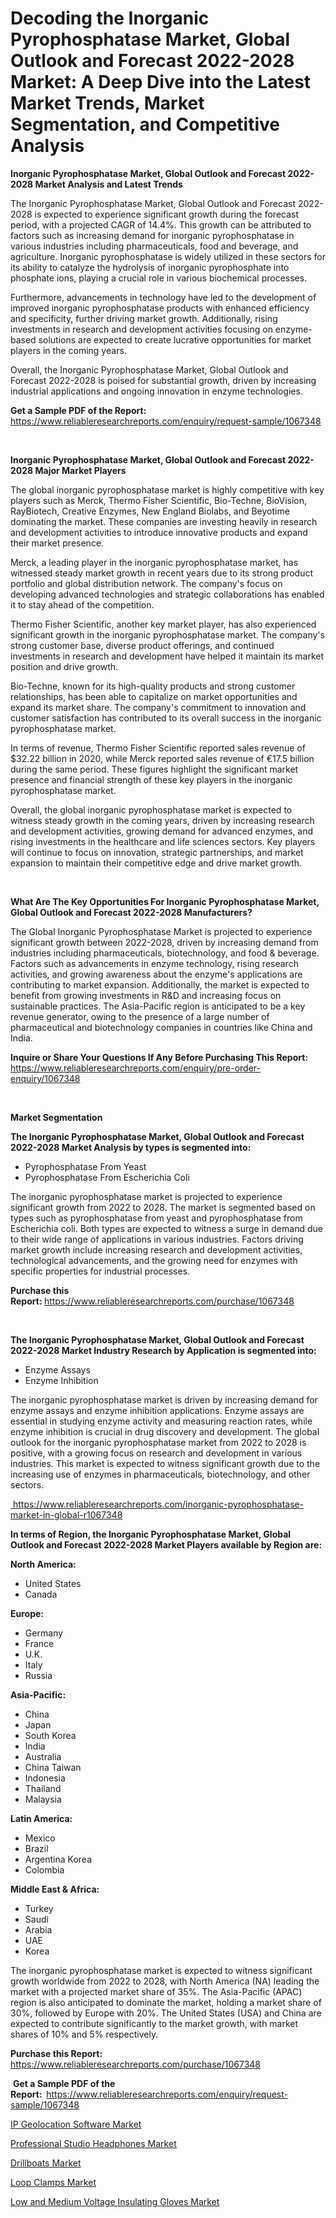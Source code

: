 <p><h1>Decoding the Inorganic Pyrophosphatase Market, Global Outlook and Forecast 2022-2028 Market: A Deep Dive into the Latest Market Trends, Market Segmentation, and Competitive Analysis</h1></p><p><strong>Inorganic Pyrophosphatase Market, Global Outlook and Forecast 2022-2028 Market Analysis and Latest Trends</strong></p>
<p><p>The Inorganic Pyrophosphatase Market, Global Outlook and Forecast 2022-2028 is expected to experience significant growth during the forecast period, with a projected CAGR of 14.4%. This growth can be attributed to factors such as increasing demand for inorganic pyrophosphatase in various industries including pharmaceuticals, food and beverage, and agriculture. Inorganic pyrophosphatase is widely utilized in these sectors for its ability to catalyze the hydrolysis of inorganic pyrophosphate into phosphate ions, playing a crucial role in various biochemical processes.</p><p>Furthermore, advancements in technology have led to the development of improved inorganic pyrophosphatase products with enhanced efficiency and specificity, further driving market growth. Additionally, rising investments in research and development activities focusing on enzyme-based solutions are expected to create lucrative opportunities for market players in the coming years.</p><p>Overall, the Inorganic Pyrophosphatase Market, Global Outlook and Forecast 2022-2028 is poised for substantial growth, driven by increasing industrial applications and ongoing innovation in enzyme technologies.</p></p>
<p><strong>Get a Sample PDF of the Report:&nbsp;</strong> <a href="https://www.reliableresearchreports.com/enquiry/request-sample/1067348">https://www.reliableresearchreports.com/enquiry/request-sample/1067348</a></p>
<p>&nbsp;</p>
<p><strong>Inorganic Pyrophosphatase Market, Global Outlook and Forecast 2022-2028 Major Market Players</strong></p>
<p><p>The global inorganic pyrophosphatase market is highly competitive with key players such as Merck, Thermo Fisher Scientific, Bio-Techne, BioVision, RayBiotech, Creative Enzymes, New England Biolabs, and Beyotime dominating the market. These companies are investing heavily in research and development activities to introduce innovative products and expand their market presence.</p><p>Merck, a leading player in the inorganic pyrophosphatase market, has witnessed steady market growth in recent years due to its strong product portfolio and global distribution network. The company's focus on developing advanced technologies and strategic collaborations has enabled it to stay ahead of the competition.</p><p>Thermo Fisher Scientific, another key market player, has also experienced significant growth in the inorganic pyrophosphatase market. The company's strong customer base, diverse product offerings, and continued investments in research and development have helped it maintain its market position and drive growth.</p><p>Bio-Techne, known for its high-quality products and strong customer relationships, has been able to capitalize on market opportunities and expand its market share. The company's commitment to innovation and customer satisfaction has contributed to its overall success in the inorganic pyrophosphatase market.</p><p>In terms of revenue, Thermo Fisher Scientific reported sales revenue of $32.22 billion in 2020, while Merck reported sales revenue of €17.5 billion during the same period. These figures highlight the significant market presence and financial strength of these key players in the inorganic pyrophosphatase market.</p><p>Overall, the global inorganic pyrophosphatase market is expected to witness steady growth in the coming years, driven by increasing research and development activities, growing demand for advanced enzymes, and rising investments in the healthcare and life sciences sectors. Key players will continue to focus on innovation, strategic partnerships, and market expansion to maintain their competitive edge and drive market growth.</p></p>
<p>&nbsp;</p>
<p><strong>What Are The Key Opportunities For Inorganic Pyrophosphatase Market, Global Outlook and Forecast 2022-2028 Manufacturers?</strong></p>
<p><p>The Global Inorganic Pyrophosphatase Market is projected to experience significant growth between 2022-2028, driven by increasing demand from industries including pharmaceuticals, biotechnology, and food & beverage. Factors such as advancements in enzyme technology, rising research activities, and growing awareness about the enzyme's applications are contributing to market expansion. Additionally, the market is expected to benefit from growing investments in R&D and increasing focus on sustainable practices. The Asia-Pacific region is anticipated to be a key revenue generator, owing to the presence of a large number of pharmaceutical and biotechnology companies in countries like China and India.</p></p>
<p><strong>Inquire or Share Your Questions If Any Before Purchasing This Report:</strong> <a href="https://www.reliableresearchreports.com/enquiry/pre-order-enquiry/1067348">https://www.reliableresearchreports.com/enquiry/pre-order-enquiry/1067348</a></p>
<p>&nbsp;</p>
<p><strong>Market Segmentation</strong></p>
<p><strong>The Inorganic Pyrophosphatase Market, Global Outlook and Forecast 2022-2028 Market Analysis by types is segmented into:</strong></p>
<p><ul><li>Pyrophosphatase From Yeast</li><li>Pyrophosphatase From Escherichia Coli</li></ul></p>
<p><p>The inorganic pyrophosphatase market is projected to experience significant growth from 2022 to 2028. The market is segmented based on types such as pyrophosphatase from yeast and pyrophosphatase from Escherichia coli. Both types are expected to witness a surge in demand due to their wide range of applications in various industries. Factors driving market growth include increasing research and development activities, technological advancements, and the growing need for enzymes with specific properties for industrial processes.</p></p>
<p><strong>Purchase this Report:&nbsp;</strong><a href="https://www.reliableresearchreports.com/purchase/1067348">https://www.reliableresearchreports.com/purchase/1067348</a></p>
<p>&nbsp;</p>
<p><strong>The Inorganic Pyrophosphatase Market, Global Outlook and Forecast 2022-2028 Market Industry Research by Application is segmented into:</strong></p>
<p><ul><li>Enzyme Assays</li><li>Enzyme Inhibition</li></ul></p>
<p><p>The inorganic pyrophosphatase market is driven by increasing demand for enzyme assays and enzyme inhibition applications. Enzyme assays are essential in studying enzyme activity and measuring reaction rates, while enzyme inhibition is crucial in drug discovery and development. The global outlook for the inorganic pyrophosphatase market from 2022 to 2028 is positive, with a growing focus on research and development in various industries. This market is expected to witness significant growth due to the increasing use of enzymes in pharmaceuticals, biotechnology, and other sectors.</p></p>
<p><a href="https://www.reliableresearchreports.com/inorganic-pyrophosphatase-market-in-global-r1067348">&nbsp;https://www.reliableresearchreports.com/inorganic-pyrophosphatase-market-in-global-r1067348</a></p>
<p><strong>In terms of Region, the Inorganic Pyrophosphatase Market, Global Outlook and Forecast 2022-2028 Market Players available by Region are:</strong></p>
<p>
    <p> <strong> North America: </strong>
        <ul>
            <li>United States</li>
            <li>Canada</li>
        </ul>
        </p> 
    <p> <strong> Europe: </strong>
        <ul>
            <li>Germany</li>
            <li>France</li>
            <li>U.K.</li>
            <li>Italy</li>
            <li>Russia</li>
        </ul>
        </p> 
    <p> <strong> Asia-Pacific: </strong>
        <ul>
            <li>China</li>
            <li>Japan</li>
            <li>South Korea</li>
            <li>India</li>
            <li>Australia</li>
            <li>China Taiwan</li>
            <li>Indonesia</li>
            <li>Thailand</li>
            <li>Malaysia</li>
        </ul>
        </p> 
    <p> <strong> Latin America: </strong>
        <ul>
            <li>Mexico</li>
            <li>Brazil</li>
            <li>Argentina Korea</li>
            <li>Colombia</li>
        </ul>
        </p> 
    <p> <strong> Middle East & Africa: </strong>
        <ul>
            <li>Turkey</li>
            <li>Saudi</li>
            <li>Arabia</li>
            <li>UAE</li>
            <li>Korea</li>
        </ul>
    </p>
    </p>
<p><p>The inorganic pyrophosphatase market is expected to witness significant growth worldwide from 2022 to 2028, with North America (NA) leading the market with a projected market share of 35%. The Asia-Pacific (APAC) region is also anticipated to dominate the market, holding a market share of 30%, followed by Europe with 20%. The United States (USA) and China are expected to contribute significantly to the market growth, with market shares of 10% and 5% respectively.</p></p>
<p><strong>Purchase this Report: </strong><a href="https://www.reliableresearchreports.com/purchase/1067348">https://www.reliableresearchreports.com/purchase/1067348</a></p>
<p>&nbsp;<strong>Get a Sample PDF of the Report:&nbsp;&nbsp;</strong><a href="https://www.reliableresearchreports.com/enquiry/request-sample/1067348">https://www.reliableresearchreports.com/enquiry/request-sample/1067348</a></p>
<p><strong></strong></p>
<p><p><a href="https://issuu.com/reportprime-2/docs/ip-geolocation-software-market-size-2030.pptx">IP Geolocation Software Market</a></p><p><a href="https://medium.com/@susanwest38/professional-studio-headphones-market-research-report-market-forecast-and-growth-prospects-with-a-71d26797f1a9">Professional Studio Headphones Market</a></p><p><a href="https://www.linkedin.com/pulse/global-drillboats-market-focus-application-end-use-industry-aolhf">Drillboats Market</a></p><p><a href="https://github.com/courtnhaw34343/Market-Research-Report-List-1/blob/main/loop-clamps-market.md">Loop Clamps Market</a></p><p><a href="https://github.com/jackCarlson644/Market-Research-Report-List-1/blob/main/low-and-medium-voltage-insulating-gloves-market.md">Low and Medium Voltage Insulating Gloves Market</a></p></p>